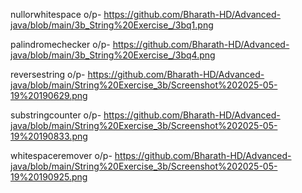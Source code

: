 

nullorwhitespace o/p- https://github.com/Bharath-HD/Advanced-java/blob/main/3b_String%20Exercise_/3bq1.png

palindromechecker o/p- https://github.com/Bharath-HD/Advanced-java/blob/main/3b_String%20Exercise_/3bq4.png

reversestring o/p- https://github.com/Bharath-HD/Advanced-java/blob/main/String%20Exercise_3b/Screenshot%202025-05-19%20190629.png

substringcounter o/p- https://github.com/Bharath-HD/Advanced-java/blob/main/String%20Exercise_3b/Screenshot%202025-05-19%20190833.png

whitespaceremover o/p- https://github.com/Bharath-HD/Advanced-java/blob/main/String%20Exercise_3b/Screenshot%202025-05-19%20190925.png

